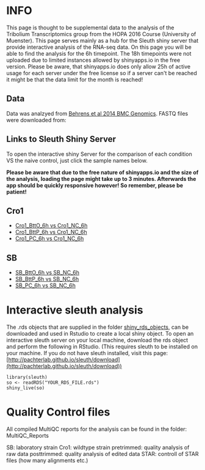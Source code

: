 

# INFO
This page is thought to be supplemental data to the analysis of the Tribolium Transcriptomics group from the HOPA 2016 Course (University of Muenster). This page serves mainly as a hub for the Sleuth shiny server that provide interactive analysis of the RNA-seq data. On this page you will be able to find the analysis for the 6h timepoint. The 18h timepoints were not uploaded due to limited instances allowed by shinyapps.io in the free version. Please be aware, that shinyapps.io does only allow 25h of active usage for each server under the free license so if a server can't be reached it might be that the data limit for the month is reached!

## Data 
Data was analzyed from [Behrens et al 2014 BMC Genomics](http://bmcgenomics.biomedcentral.com/articles/10.1186/1471-2164-15-445).
FASTQ files were downloaded from: 

## Links to Sleuth Shiny Server

To open the interactive shiny Server for the comparison of each condition  VS the naive control, just click the sample names below. 

**Please be aware that due to the free nature of shinyapps.io and the size of the analysis, loading the page might take up to 3 minutes. Afterwards the app should be quickly responsive however! So remember, please be patient!**

## Cro1
* [Cro1_BttO_6h vs Cro1_NC_6h]()
* [Cro1_BttP_6h vs Cro1_NC_6h]()
* [Cro1_PC_6h vs Cro1_NC_6h]()


## SB
* [SB_BttO_6h vs SB_NC_6h](https://jonasbohn.shinyapps.io/sb_btto_6h/)
* [SB_BttP_6h vs SB_NC_6h](https://flowuenne.shinyapps.io/sb_bttp_6h/)
* [SB_PC_6h vs SB_NC_6h](https://jonasbohn.shinyapps.io/sb_pc_6h/)

# Interactive sleuth analysis
The .rds objects that are supplied in the folder [shiny_rds_objects](https://github.com/FloWuenne/HOPA_Course_2016_Tribolium_Transcriptomics/tree/master/shiny_rds_objects), can be downloaded and used in Rstudio to create a local shiny object. To open an interactive sleuth server on your local machine, download the rds object and perform the following in RStudio. (This requires sleuth to be installed on your machine. If you do not have sleuth installed, visit this page: [http://pachterlab.github.io/sleuth/download](http://pachterlab.github.io/sleuth/download))

    library(sleuth)
    so <- readRDS("YOUR_RDS_FILE.rds")
    shiny_live(so)

# Quality Control files

All compiled MultiQC reports for the analysis can be found in the folder: MultiQC_Reports

SB: laboratory strain
Cro1: wildtype strain
pretrimmed: quality analysis of raw data
posttrimmed: quality analysis of edited data
STAR: controll of STAR files (how many alignments etc.)
